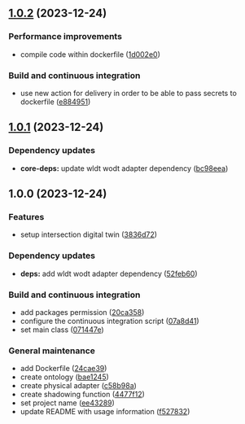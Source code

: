 ## [1.0.2](https://github.com/WebBased-WoDT/usecase-intersection-dt/compare/1.0.1...1.0.2) (2023-12-24)


### Performance improvements

* compile code within dockerfile ([1d002e0](https://github.com/WebBased-WoDT/usecase-intersection-dt/commit/1d002e06c234bc292ad54390aef0a125693a33cc))


### Build and continuous integration

* use new action for delivery in order to be able to pass secrets to dockerfile ([e884951](https://github.com/WebBased-WoDT/usecase-intersection-dt/commit/e8849519133684d0e3f39a9d52239811ad13e696))

## [1.0.1](https://github.com/WebBased-WoDT/usecase-intersection-dt/compare/1.0.0...1.0.1) (2023-12-24)


### Dependency updates

* **core-deps:** update wldt wodt adapter dependency ([bc98eea](https://github.com/WebBased-WoDT/usecase-intersection-dt/commit/bc98eeaafbc494725012f068133a51c62296a31f))

## 1.0.0 (2023-12-24)


### Features

* setup intersection digital twin ([3836d72](https://github.com/WebBased-WoDT/usecase-intersection-dt/commit/3836d72157eca8e8b979348f614fa0b1aa359224))


### Dependency updates

* **deps:** add wldt wodt adapter dependency ([52feb60](https://github.com/WebBased-WoDT/usecase-intersection-dt/commit/52feb60f22686e6ecce4ef8c71ac795d67ef2365))


### Build and continuous integration

* add packages permission ([20ca358](https://github.com/WebBased-WoDT/usecase-intersection-dt/commit/20ca35891372c733af1c6bb2053b6b74af9e7af7))
* configure the continuous integration script ([07a8d41](https://github.com/WebBased-WoDT/usecase-intersection-dt/commit/07a8d412ee6560e6e90727303048fbd24f2f8459))
* set main class ([071447e](https://github.com/WebBased-WoDT/usecase-intersection-dt/commit/071447e57d647dbb552ac6680fb3340c1e00fe79))


### General maintenance

* add Dockerfile ([24cae39](https://github.com/WebBased-WoDT/usecase-intersection-dt/commit/24cae39a78813142708ca0daa8139c013e13ee2d))
* create ontology ([bae1245](https://github.com/WebBased-WoDT/usecase-intersection-dt/commit/bae12458f7d85cb12b4a276cbebb266ffedd3590))
* create physical adapter ([c58b98a](https://github.com/WebBased-WoDT/usecase-intersection-dt/commit/c58b98a72e32612c933cb6917556217c82b2963d))
* create shadowing function ([4477f12](https://github.com/WebBased-WoDT/usecase-intersection-dt/commit/4477f127ad846be29a2c4540b05f75787357f9fc))
* set project name ([ee43289](https://github.com/WebBased-WoDT/usecase-intersection-dt/commit/ee432893315b8949c400ffa7f0462069d5a99dea))
* update README with usage information ([f527832](https://github.com/WebBased-WoDT/usecase-intersection-dt/commit/f527832765e8babcb68fb34110e741ef65800ed8))
